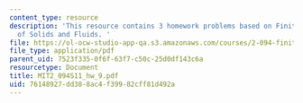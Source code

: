 ```yaml
---
content_type: resource
description: 'This resource contains 3 homework problems based on Finite Element Analysis
  of Solids and Fluids. '
file: https://ol-ocw-studio-app-qa.s3.amazonaws.com/courses/2-094-finite-element-analysis-of-solids-and-fluids-ii-spring-2011/76148927dd388ac4f39982cff81d492a_MIT2_094S11_hw_9.pdf
file_type: application/pdf
parent_uid: 7523f335-0f6f-63f7-c50c-25d0df143c6a
resourcetype: Document
title: MIT2_094S11_hw_9.pdf
uid: 76148927-dd38-8ac4-f399-82cff81d492a
---
```

